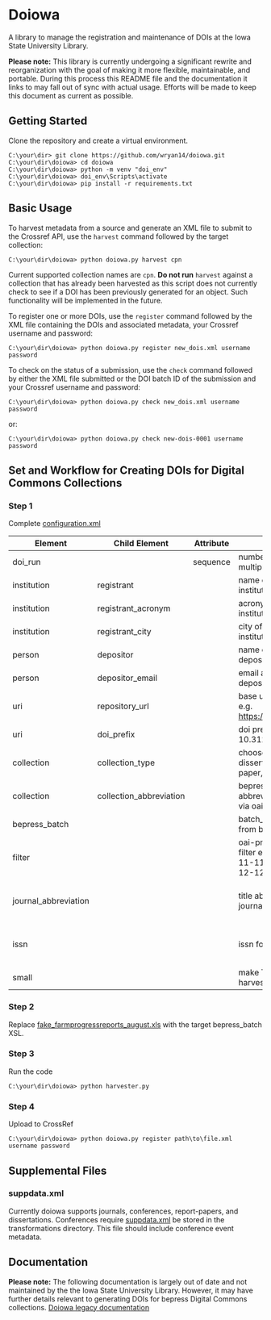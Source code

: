 # Doiowa

A library to manage the registration and maintenance of DOIs at the Iowa
State University Library.

**Please note:** This library is currently undergoing a significant rewrite
and reorganization with the goal of making it more flexible, maintainable,
and portable. During this process this README file and the documentation
it links to may fall out of sync with actual usage. Efforts will be made to
keep this document as current as possible.

## Getting Started

Clone the repository and create a virtual environment.

``` {.sourceCode .console}
C:\your\dir> git clone https://github.com/wryan14/doiowa.git
C:\your\dir\doiowa> cd doiowa
C:\your\dir\doiowa> python -m venv "doi_env"
C:\your\dir\doiowa> doi_env\Scripts\activate
C:\your\dir\doiowa> pip install -r requirements.txt
```

## Basic Usage

To harvest metadata from a source and generate an XML file to submit
to the Crossref API, use the `harvest` command followed by the target
collection:

```console
C:\your\dir\doiowa> python doiowa.py harvest cpn
```

Current supported collection names are `cpn`. **Do not run** `harvest`
against a collection that has already been harvested as this script does
not currently check to see if a DOI has been previously generated for an
object. Such functionality will be implemented in the future.

To register one or more DOIs, use the `register` command followed by the
XML file containing the DOIs and associated metadata, your Crossref username
and password:

```console
C:\your\dir\doiowa> python doiowa.py register new_dois.xml username password
```

To check on the status of a submission, use the `check` command followed
by either the XML file submitted or the DOI batch ID of the submission and
your Crossref username and password:

```console
C:\your\dir\doiowa> python doiowa.py check new_dois.xml username password
```

or:

```console
C:\your\dir\doiowa> python doiowa.py check new-dois-0001 username password
```

## Set and Workflow for Creating DOIs for Digital Commons Collections

### Step 1

Complete [configuration.xml](infiles/configuration.xml)

| Element | Child Element | Attribute | Description | Required |
|----------------------|-------------------------|-----------|------------------------------------------------------------------------|------------------------------------|
| doi_run |  | sequence | numbered order for multiple transformations | TRUE |
| institution | registrant |  | name of registering institution | TRUE |
| institution | registrant_acronym |  | acronym of registering institution | TRUE |
| institution | registrant_city |  | city of registering institution | TRUE |
| person | depositor |  | name of person depositing metadata | TRUE |
| person | depositor_email |  | email address of person depositing metadata | TRUE |
| uri | repository_url |  | base url of repository. e.g. https://lib.dr.iastate.edu/ | TRUE |
| uri | doi_prefix |  | doi prefix. e.g. 10.31274 | TRUE |
| collection | collection_type |  | choose journal, dissertation, report-paper, or conference | TRUE |
| collection | collection_abbreviation |  | bepress collection abbreviation as found via oai-pmh | TRUE |
| bepress_batch |  |  | batch_revise xls report from bepress | TRUE |
| filter |  |  | oai-pmh formatted date filter e.g.from=2018-11-11&amp;until=2018-12-12 | FALSE |
| journal_abbreviation |  |  | title abbreviation for journals | True for journals; Otherwise False |
| issn |  |  | issn for journals | True for journals; Otherwise False |
| small |  |  | make True if oai-pmh harvest < 100 records | TRUE |

### Step 2

Replace [fake_farmprogressreports_august.xls](infiles/fake_farmprogressreports_august.xls)
with the target bepress_batch XSL.

### Step 3

Run the code

``` {.sourceCode .console}
C:\your\dir\doiowa> python harvester.py
```

### Step 4

Upload to CrossRef

``` {.sourceCode .console}
C:\your\dir\doiowa> python doiowa.py register path\to\file.xml username password
```

## Supplemental Files

### suppdata.xml

Currently doiowa supports journals, conferences, report-papers, and dissertations.
Conferences require [suppdata.xml](transformations/suppdata.xml) be stored in the
transformations directory.  This file should include conference event metadata.

## Documentation

**Please note:** The following documentation is largely out of date and not
maintained by the the Iowa State University Library. However, it may have
further details relevant to generating DOIs for bepress Digital Commons
collections. [Doiowa legacy documentation](https://mddocs.readthedocs.io/en/latest/doiowa.html)
